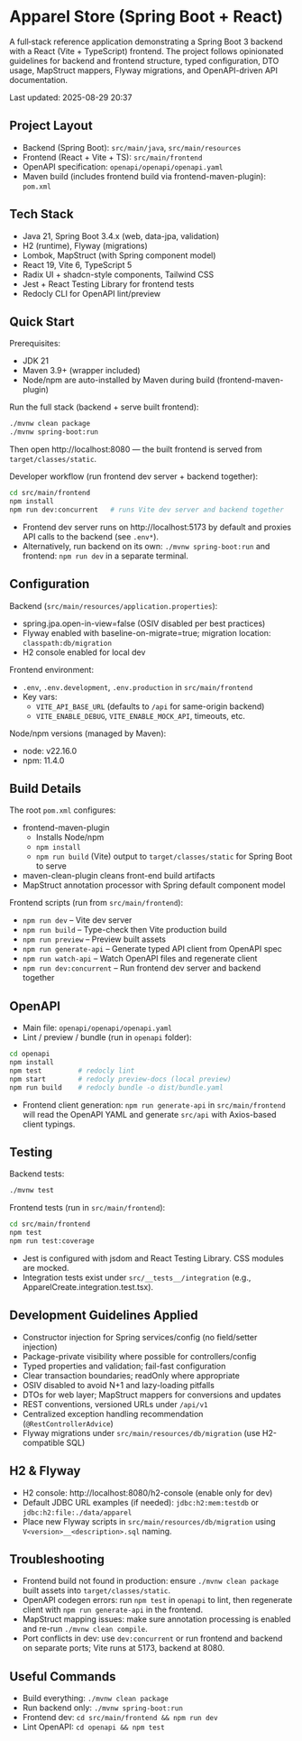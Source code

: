 # Apparel Store (Spring Boot + React)

A full‑stack reference application demonstrating a Spring Boot 3 backend with a React (Vite + TypeScript) frontend. The project follows opinionated guidelines for backend and frontend structure, typed configuration, DTO usage, MapStruct mappers, Flyway migrations, and OpenAPI-driven API documentation.

Last updated: 2025-08-29 20:37

## Project Layout

- Backend (Spring Boot): `src/main/java`, `src/main/resources`
- Frontend (React + Vite + TS): `src/main/frontend`
- OpenAPI specification: `openapi/openapi/openapi.yaml`
- Maven build (includes frontend build via frontend-maven-plugin): `pom.xml`

## Tech Stack

- Java 21, Spring Boot 3.4.x (web, data-jpa, validation)
- H2 (runtime), Flyway (migrations)
- Lombok, MapStruct (with Spring component model)
- React 19, Vite 6, TypeScript 5
- Radix UI + shadcn-style components, Tailwind CSS
- Jest + React Testing Library for frontend tests
- Redocly CLI for OpenAPI lint/preview

## Quick Start

Prerequisites:
- JDK 21
- Maven 3.9+ (wrapper included)
- Node/npm are auto-installed by Maven during build (frontend-maven-plugin)

Run the full stack (backend + serve built frontend):

```bash
./mvnw clean package
./mvnw spring-boot:run
```

Then open http://localhost:8080 — the built frontend is served from `target/classes/static`.

Developer workflow (run frontend dev server + backend together):

```bash
cd src/main/frontend
npm install
npm run dev:concurrent   # runs Vite dev server and backend together
```

- Frontend dev server runs on http://localhost:5173 by default and proxies API calls to the backend (see `.env*`).
- Alternatively, run backend on its own: `./mvnw spring-boot:run` and frontend: `npm run dev` in a separate terminal.

## Configuration

Backend (`src/main/resources/application.properties`):
- spring.jpa.open-in-view=false (OSIV disabled per best practices)
- Flyway enabled with baseline-on-migrate=true; migration location: `classpath:db/migration`
- H2 console enabled for local dev

Frontend environment:
- `.env`, `.env.development`, `.env.production` in `src/main/frontend`
- Key vars:
  - `VITE_API_BASE_URL` (defaults to `/api` for same-origin backend)
  - `VITE_ENABLE_DEBUG`, `VITE_ENABLE_MOCK_API`, timeouts, etc.

Node/npm versions (managed by Maven):
- node: v22.16.0
- npm: 11.4.0

## Build Details

The root `pom.xml` configures:
- frontend-maven-plugin
  - Installs Node/npm
  - `npm install`
  - `npm run build` (Vite) output to `target/classes/static` for Spring Boot to serve
- maven-clean-plugin cleans front-end build artifacts
- MapStruct annotation processor with Spring default component model

Frontend scripts (run from `src/main/frontend`):
- `npm run dev` – Vite dev server
- `npm run build` – Type-check then Vite production build
- `npm run preview` – Preview built assets
- `npm run generate-api` – Generate typed API client from OpenAPI spec
- `npm run watch-api` – Watch OpenAPI files and regenerate client
- `npm run dev:concurrent` – Run frontend dev server and backend together

## OpenAPI

- Main file: `openapi/openapi/openapi.yaml`
- Lint / preview / bundle (run in `openapi` folder):

```bash
cd openapi
npm install
npm test         # redocly lint
npm start        # redocly preview-docs (local preview)
npm run build    # redocly bundle -o dist/bundle.yaml
```

- Frontend client generation: `npm run generate-api` in `src/main/frontend` will read the OpenAPI YAML and generate `src/api` with Axios-based client typings.

## Testing

Backend tests:
```bash
./mvnw test
```

Frontend tests (run in `src/main/frontend`):
```bash
cd src/main/frontend
npm test
npm run test:coverage
```

- Jest is configured with jsdom and React Testing Library. CSS modules are mocked.
- Integration tests exist under `src/__tests__/integration` (e.g., ApparelCreate.integration.test.tsx).

## Development Guidelines Applied

- Constructor injection for Spring services/config (no field/setter injection)
- Package-private visibility where possible for controllers/config
- Typed properties and validation; fail-fast configuration
- Clear transaction boundaries; readOnly where appropriate
- OSIV disabled to avoid N+1 and lazy-loading pitfalls
- DTOs for web layer; MapStruct mappers for conversions and updates
- REST conventions, versioned URLs under `/api/v1`
- Centralized exception handling recommendation (`@RestControllerAdvice`)
- Flyway migrations under `src/main/resources/db/migration` (use H2-compatible SQL)

## H2 & Flyway

- H2 console: http://localhost:8080/h2-console (enable only for dev)
- Default JDBC URL examples (if needed): `jdbc:h2:mem:testdb` or `jdbc:h2:file:./data/apparel`
- Place new Flyway scripts in `src/main/resources/db/migration` using `V<version>__<description>.sql` naming.

## Troubleshooting

- Frontend build not found in production: ensure `./mvnw clean package` built assets into `target/classes/static`.
- OpenAPI codegen errors: run `npm test` in `openapi` to lint, then regenerate client with `npm run generate-api` in the frontend.
- MapStruct mapping issues: make sure annotation processing is enabled and re-run `./mvnw clean compile`.
- Port conflicts in dev: use `dev:concurrent` or run frontend and backend on separate ports; Vite runs at 5173, backend at 8080.

## Useful Commands

- Build everything: `./mvnw clean package`
- Run backend only: `./mvnw spring-boot:run`
- Frontend dev: `cd src/main/frontend && npm run dev`
- Lint OpenAPI: `cd openapi && npm test`
